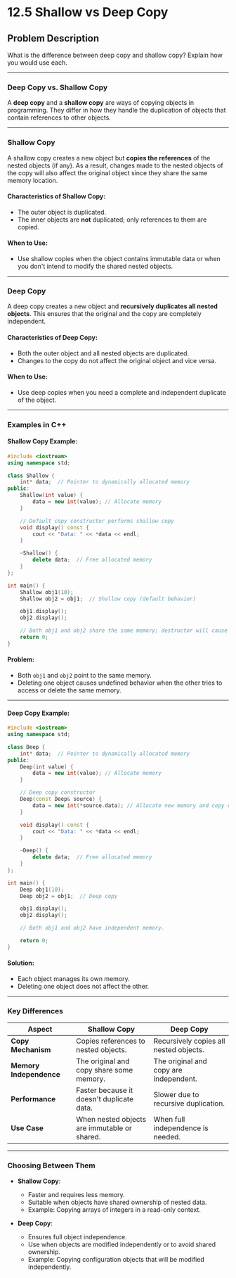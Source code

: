 # 12.5 Shallow vs Deep Copy

## Problem Description
What is the difference between deep copy and shallow copy? Explain how you would use each.

---

### **Deep Copy vs. Shallow Copy**

A **deep copy** and a **shallow copy** are ways of copying objects in programming. They differ in how they handle the duplication of objects that contain references to other objects.

---

### **Shallow Copy**
A shallow copy creates a new object but **copies the references** of the nested objects (if any). As a result, changes made to the nested objects of the copy will also affect the original object since they share the same memory location.

#### Characteristics of Shallow Copy:
- The outer object is duplicated.
- The inner objects are **not** duplicated; only references to them are copied.

#### When to Use:
- Use shallow copies when the object contains immutable data or when you don't intend to modify the shared nested objects.

---

### **Deep Copy**
A deep copy creates a new object and **recursively duplicates all nested objects**. This ensures that the original and the copy are completely independent.

#### Characteristics of Deep Copy:
- Both the outer object and all nested objects are duplicated.
- Changes to the copy do not affect the original object and vice versa.

#### When to Use:
- Use deep copies when you need a complete and independent duplicate of the object.

---

### **Examples in C++**

#### Shallow Copy Example:

```cpp
#include <iostream>
using namespace std;

class Shallow {
    int* data;  // Pointer to dynamically allocated memory
public:
    Shallow(int value) {
        data = new int(value); // Allocate memory
    }

    // Default copy constructor performs shallow copy
    void display() const {
        cout << "Data: " << *data << endl;
    }

    ~Shallow() {
        delete data;  // Free allocated memory
    }
};

int main() {
    Shallow obj1(10);
    Shallow obj2 = obj1;  // Shallow copy (default behavior)

    obj1.display();
    obj2.display();

    // Both obj1 and obj2 share the same memory; destructor will cause issues.
    return 0;
}
```

#### Problem:
- Both `obj1` and `obj2` point to the same memory.
- Deleting one object causes undefined behavior when the other tries to access or delete the same memory.

---

#### Deep Copy Example:

```cpp
#include <iostream>
using namespace std;

class Deep {
    int* data;  // Pointer to dynamically allocated memory
public:
    Deep(int value) {
        data = new int(value); // Allocate memory
    }

    // Deep copy constructor
    Deep(const Deep& source) {
        data = new int(*source.data); // Allocate new memory and copy value
    }

    void display() const {
        cout << "Data: " << *data << endl;
    }

    ~Deep() {
        delete data;  // Free allocated memory
    }
};

int main() {
    Deep obj1(10);
    Deep obj2 = obj1;  // Deep copy

    obj1.display();
    obj2.display();

    // Both obj1 and obj2 have independent memory.

    return 0;
}
```

#### Solution:
- Each object manages its own memory.
- Deleting one object does not affect the other.

---

### Key Differences

| Aspect                 | Shallow Copy                               | Deep Copy                                |
|------------------------|--------------------------------------------|------------------------------------------|
| **Copy Mechanism**     | Copies references to nested objects.       | Recursively copies all nested objects.   |
| **Memory Independence**| The original and copy share some memory.   | The original and copy are independent.   |
| **Performance**        | Faster because it doesn't duplicate data.  | Slower due to recursive duplication.     |
| **Use Case**           | When nested objects are immutable or shared. | When full independence is needed.       |

---

### Choosing Between Them

- **Shallow Copy**:
  - Faster and requires less memory.
  - Suitable when objects have shared ownership of nested data.
  - Example: Copying arrays of integers in a read-only context.

- **Deep Copy**:
  - Ensures full object independence.
  - Use when objects are modified independently or to avoid shared ownership.
  - Example: Copying configuration objects that will be modified independently.
